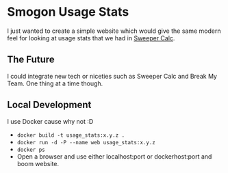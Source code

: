 # Smogon Usage Stats

I just wanted to create a simple website which would give the same modern feel for looking at usage stats that we had
in [Sweeper Calc](http://sweepercalc.com/stats/).

## The Future

I could integrate new tech or niceties such as Sweeper Calc and Break My Team. One thing at a time though.

## Local Development

I use Docker cause why not :D

- `docker build -t usage_stats:x.y.z .`
- `docker run -d -P --name web usage_stats:x.y.z`
- `docker ps`
- Open a browser and use either localhost:port or dockerhost:port and boom website.
